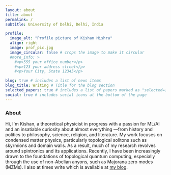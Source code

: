 ```yaml
---
layout: about
title: about
permalink: /
subtitle: University of Delhi, Delhi, India

profile:
  image_alt: "Profile picture of Kishan Mishra"
  align: right
  image: prof_pic.jpg
  image_circular: false # crops the image to make it circular
  #more_info: >
    #<p>555 your office number</p>
    #<p>123 your address street</p>
    #<p>Your City, State 12345</p>

blog: true # includes a list of news items
blog_title: Writing # Title for the blog section
selected_papers: true # includes a list of papers marked as "selected={true}"
social: true # includes social icons at the bottom of the page
---
```




### About
Hi, I'm Kishan, a theoretical physicist in progress with a passion for ML/AI and an insatiable curiosity about almost everything —from history and politics to philosophy, science, religion, and literature.
My work focuses on condensed matter physics, particularly topological solitons such as skyrmions and domain walls. As a result, much of my research revolves around spintronics and its applications. Recently, I have been increasingly drawn to the foundations of topological quantum computing, especially through the use of non-Abelian anyons, such as Majorana zero modes (MZMs).
I also at times write which is available at [my blog](/blog/).